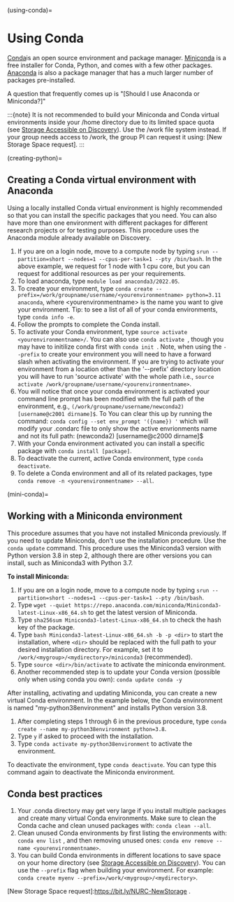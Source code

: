 (using-conda)=

# Using Conda

[Conda]is an open source environment and package manager. [Miniconda] is a free installer for Conda, Python,
and comes with a few other packages. [Anaconda] is also a package manager that has a much larger number of packages pre-installed.

A question that frequently comes up is "[Should I use Anaconda or Miniconda?]"

:::{note}
It is not recommended to build your Miniconda and Conda virtual environments inside your /home directory due to its limited space quota (see [Storage Accessible on Discovery]). Use the /work file system instead. If your group needs access to /work, the group PI can request it using: [New Storage Space request].
:::

(creating-python)=

## Creating a Conda virtual environment with Anaconda

Using a locally installed Conda virtual environment is highly recommended so that you can install the specific packages that you need.
You can also have more than one environment with different packages for different research projects or for testing purposes. This procedure uses the Anaconda module already available on Discovery.

1. If you are on a login node, move to a compute node by typing `srun --partition=short --nodes=1 --cpus-per-task=1 --pty /bin/bash`. In the above example, we request for 1 node with 1 cpu core, but you can request for additional resources as per your requirements.
1. To load anaconda, type `module load anaconda3/2022.05`.
1. To create your environment, type `conda create --prefix=/work/groupname/username/<yourenvironmentname> python=3.11 anaconda`, where \<yourenvironmentname> is the name you want to give your environment. Tip: to see a list of all of your conda environments, type `conda info -e`. 
1. Follow the prompts to complete the Conda install.
1. To activate your Conda environment, type `source activate <yourenvironmentname>/`. You can also use `conda activate `, though you may have to initilize conda first with `conda init `. Note, when using the `--prefix` to create your environment you will need to have a forward slash when activating the environment. If you are trying to activate your environment from a location other than the '--prefix' directory location you will have to run 'source activate' with the whole path i.e., `source activate /work/groupname/username/<yourenvironmentname>`.
1. You will notice that once your conda environment is activated your command line prompt has been modified with the full path of the environment, e.g., `(/work/groupname/username/newconda2) [username@c2001 dirname]$`. To You can clear this up by running the command: ``conda config --set env_prompt '({name}) '`` which will modify your .condarc file to only show the active envrionments name and not its full path: (newconda2) [username@c2000 dirname]$
1. With your Conda environment activated you can install a specific package with `conda install [package]`.
1. To deactivate the current, active Conda environment, type `conda deactivate`.
1. To delete a Conda environment and all of its related packages, type `conda remove -n <yourenvironmentname> --all`.

(mini-conda)=

## Working with a Miniconda environment

This procedure assumes that you have not installed Miniconda previously. If you need to update Miniconda, don't use the installation procedure. Use the
`conda update` command. This procedure uses the Miniconda3 version with Python version 3.8 in step 2, although there are other versions you can install, such as
Miniconda3 with Python 3.7.

**To install Miniconda:**

1. If you are on a login node, move to a compute node by typing `srun --partition=short --nodes=1 --cpus-per-task=1 --pty /bin/bash`.
1. Type `wget --quiet https://repo.anaconda.com/miniconda/Miniconda3-latest-Linux-x86_64.sh` to get the latest version of Miniconda.
1. Type `sha256sum Miniconda3-latest-Linux-x86_64.sh` to check the hash key of the package.
1. Type `bash Miniconda3-latest-Linux-x86_64.sh -b -p <dir>` to start the installation, where `<dir>` should be replaced with the full path to your desired installation directory. For example, set it to `/work/<mygroup>/<mydirectory>/miniconda3` (recommended).
1. Type `source <dir>/bin/activate` to activate the miniconda environment.
1. Another recommended step is to update your Conda version (possible only when using conda you own): `conda update conda -y`

After installing, activating and updating Miniconda, you can create a new virtual Conda environment. In the example below, the Conda envinronment is named "my-python38environment" and installs Python version 3.8.

1. After completing steps 1 through 6 in the previous procedure, type `conda create --name my-python38environment python=3.8`.
1. Type `y` if asked to proceed with the installation.
1. Type `conda activate my-python38environment` to activate the environment.

To deactivate the environment, type `conda deactivate`. You can type this command again to deactivate the Miniconda environment.

## Conda best practices

1. Your .conda directory may get very large if you install multiple packages and create many virtual Conda environments. Make sure to clean the Conda cache and clean unused packages with: `conda clean --all`.
1. Clean unused Conda environments by first listing the environments with: `conda env list` , and then removing unused ones: `conda env remove --name <yourenvironmentname>`.
1. You can build Conda environments in different locations to save space on your home directory (see [Storage Accessible on Discovery](../storage/discovery_storage.md)). You can use the `--prefix` flag when building your environment. For example: `conda create myenv --prefix=/work/<mygroup>/<mydirectory>`.


[anaconda]: https://docs.anaconda.com
[conda]: https://docs.conda.io/en/latest/ 
[miniconda]: https://docs.conda.io/en/latest/miniconda.html 
[should i use anaconda or miniconda]: https://docs.conda.io/projects/conda/en/latest/user-guide/install/download.html#anaconda-or-miniconda
[Storage Accessible on Discovery]:../storage/discovery_storage.md
[New Storage Space request]:https://bit.ly/NURC-NewStorage .
